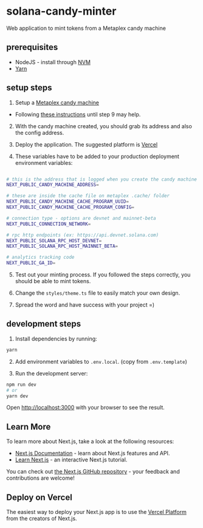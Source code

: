 # solana-candy-minter 

Web application to mint tokens from a Metaplex candy machine

## prerequisites

- NodeJS - install through [NVM](https://github.com/nvm-sh/nvm)
- [Yarn](https://classic.yarnpkg.com/lang/en/docs/install/)


## setup steps

1. Setup a [Metaplex candy machine](https://github.com/metaplex-foundation/metaplex/tree/master/js/packages/cli)

- Following [these instructions](https://threadreaderapp.com/thread/1433816437525659658.html) until step 9 may help.

2. With the candy machine created, you should grab its address and also the config address.

3. Deploy the application. The suggested platform is [Vercel](https://vercel.com/new)

4. These variables have to be added to your production deployment environment variables:

```bash

# this is the address that is logged when you create the candy machine
NEXT_PUBLIC_CANDY_MACHINE_ADDRESS=

# these are inside the cache file on metaplex .cache/ folder
NEXT_PUBLIC_CANDY_MACHINE_CACHE_PROGRAM_UUID=
NEXT_PUBLIC_CANDY_MACHINE_CACHE_PROGRAM_CONFIG=

# connection type - options are devnet and mainnet-beta
NEXT_PUBLIC_CONNECTION_NETWORK=

# rpc http endpoints (ex: https://api.devnet.solana.com)
NEXT_PUBLIC_SOLANA_RPC_HOST_DEVNET=
NEXT_PUBLIC_SOLANA_RPC_HOST_MAINNET_BETA=

# analytics tracking code
NEXT_PUBLIC_GA_ID=
```

5. Test out your minting process. If you followed the steps correctly, you should be able to mint tokens.

6. Change the `styles/theme.ts` file to easily match your own design.

7. Spread the word and have success with your project =)

## development steps

1. Install dependencies by running:

```bash
yarn
```

2. Add environment variables to `.env.local`. (copy from `.env.template`)

3. Run the development server:

```bash
npm run dev
# or
yarn dev
```

Open [http://localhost:3000](http://localhost:3000) with your browser to see the result.

## Learn More

To learn more about Next.js, take a look at the following resources:

- [Next.js Documentation](https://nextjs.org/docs) - learn about Next.js features and API.
- [Learn Next.js](https://nextjs.org/learn) - an interactive Next.js tutorial.

You can check out [the Next.js GitHub repository](https://github.com/vercel/next.js/) - your feedback and contributions are welcome!

## Deploy on Vercel

The easiest way to deploy your Next.js app is to use the [Vercel Platform](https://vercel.com/new?utm_medium=default-template&filter=next.js&utm_source=create-next-app&utm_campaign=create-next-app-readme) from the creators of Next.js.

